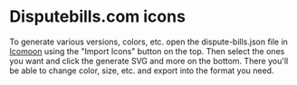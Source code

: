 # Disputebills.com icons

To generate various versions, colors, etc. open the dispute-bills.json file in [Icomoon](https://icomoon.io/app/#/select) using the "Import Icons" button on the top. Then select the ones you want and click the generate SVG and more on the bottom. There you'll be able to change color, size, etc. and export into the format you need.
